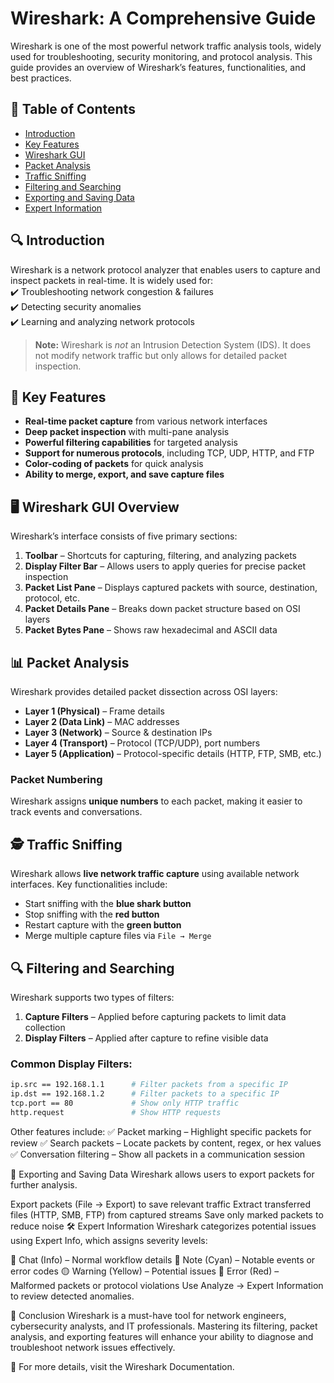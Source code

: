 # Wireshark: A Comprehensive Guide  

Wireshark is one of the most powerful network traffic analysis tools, widely used for troubleshooting, security monitoring, and protocol analysis. This guide provides an overview of Wireshark’s features, functionalities, and best practices.

## 📌 Table of Contents  
- [Introduction](#introduction)  
- [Key Features](#key-features)  
- [Wireshark GUI](#wireshark-gui)  
- [Packet Analysis](#packet-analysis)  
- [Traffic Sniffing](#traffic-sniffing)  
- [Filtering and Searching](#filtering-and-searching)  
- [Exporting and Saving Data](#exporting-and-saving-data)  
- [Expert Information](#expert-information)  

## 🔍 Introduction  
Wireshark is a network protocol analyzer that enables users to capture and inspect packets in real-time. It is widely used for:  
✔️ Troubleshooting network congestion & failures  
✔️ Detecting security anomalies  
✔️ Learning and analyzing network protocols  

> **Note:** Wireshark is *not* an Intrusion Detection System (IDS). It does not modify network traffic but only allows for detailed packet inspection.

## 🚀 Key Features  
- **Real-time packet capture** from various network interfaces  
- **Deep packet inspection** with multi-pane analysis  
- **Powerful filtering capabilities** for targeted analysis  
- **Support for numerous protocols**, including TCP, UDP, HTTP, and FTP  
- **Color-coding of packets** for quick analysis  
- **Ability to merge, export, and save capture files**  

## 🖥️ Wireshark GUI Overview  
Wireshark’s interface consists of five primary sections:  
1. **Toolbar** – Shortcuts for capturing, filtering, and analyzing packets  
2. **Display Filter Bar** – Allows users to apply queries for precise packet inspection  
3. **Packet List Pane** – Displays captured packets with source, destination, protocol, etc.  
4. **Packet Details Pane** – Breaks down packet structure based on OSI layers  
5. **Packet Bytes Pane** – Shows raw hexadecimal and ASCII data  

## 📊 Packet Analysis  
Wireshark provides detailed packet dissection across OSI layers:  
- **Layer 1 (Physical)** – Frame details  
- **Layer 2 (Data Link)** – MAC addresses  
- **Layer 3 (Network)** – Source & destination IPs  
- **Layer 4 (Transport)** – Protocol (TCP/UDP), port numbers  
- **Layer 5 (Application)** – Protocol-specific details (HTTP, FTP, SMB, etc.)  

### Packet Numbering  
Wireshark assigns **unique numbers** to each packet, making it easier to track events and conversations.

## 🕵️ Traffic Sniffing  
Wireshark allows **live network traffic capture** using available network interfaces. Key functionalities include:  
- Start sniffing with the **blue shark button**  
- Stop sniffing with the **red button**  
- Restart capture with the **green button**  
- Merge multiple capture files via `File → Merge`  

## 🔍 Filtering and Searching  
Wireshark supports two types of filters:  
1. **Capture Filters** – Applied before capturing packets to limit data collection  
2. **Display Filters** – Applied after capture to refine visible data  

### Common Display Filters:  
```sh
ip.src == 192.168.1.1      # Filter packets from a specific IP  
ip.dst == 192.168.1.2      # Filter packets to a specific IP  
tcp.port == 80             # Show only HTTP traffic  
http.request               # Show HTTP requests  
```
Other features include:
✅ Packet marking – Highlight specific packets for review
✅ Search packets – Locate packets by content, regex, or hex values
✅ Conversation filtering – Show all packets in a communication session

📂 Exporting and Saving Data
Wireshark allows users to export packets for further analysis.

Export packets (File → Export) to save relevant traffic
Extract transferred files (HTTP, SMB, FTP) from captured streams
Save only marked packets to reduce noise
🛠️ Expert Information
Wireshark categorizes potential issues using Expert Info, which assigns severity levels:

🔵 Chat (Info) – Normal workflow details
🔹 Note (Cyan) – Notable events or error codes
🟡 Warning (Yellow) – Potential issues
🔴 Error (Red) – Malformed packets or protocol violations
Use Analyze → Expert Information to review detected anomalies.

🎯 Conclusion
Wireshark is a must-have tool for network engineers, cybersecurity analysts, and IT professionals. Mastering its filtering, packet analysis, and exporting features will enhance your ability to diagnose and troubleshoot network issues effectively.

🔗 For more details, visit the Wireshark Documentation.
